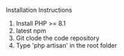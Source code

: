 Installation Instructions

1. Install PHP >= 8.1
2. latest npm
3. Git clode the code repository
4. Type 'php artisan' in the root folder
